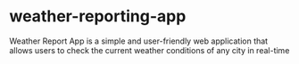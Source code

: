 # weather-reporting-app
Weather Report App is a simple and user-friendly web application that allows users to check the current weather conditions of any city in real-time
